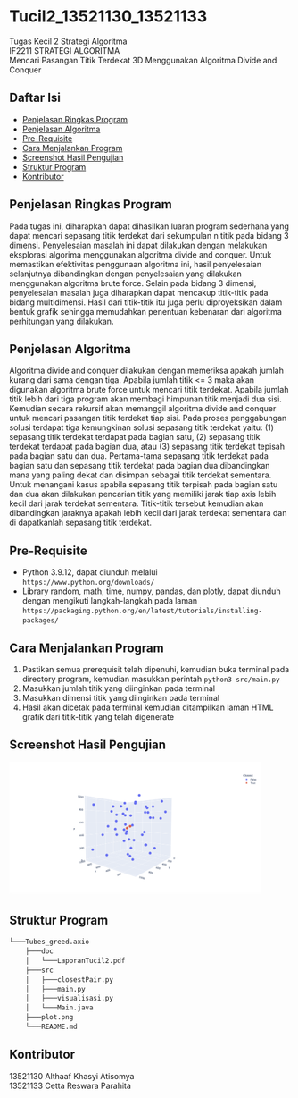 # Tucil2_13521130_13521133
Tugas Kecil 2 Strategi Algoritma <br>
IF2211 STRATEGI ALGORITMA <br>
Mencari Pasangan Titik Terdekat 3D 
Menggunakan Algoritma Divide and Conquer <br>

## Daftar Isi

- [Penjelasan Ringkas Program](#penjelasan-ringkas-program)
- [Penjelasan Algoritma](#penjelasan-algoritma)
- [Pre-Requisite](#pre-requisite)
- [Cara Menjalankan Program](#cara-menjalankan-program)
- [Screenshot Hasil Pengujian](#screenshot-hasil-pengujian)
- [Struktur Program](#struktur-program)
- [Kontributor](#kontributor)

## Penjelasan Ringkas Program

Pada tugas ini, diharapkan dapat dihasilkan luaran program sederhana yang dapat mencari sepasang titik terdekat dari sekumpulan n titik pada bidang 3 dimensi. Penyelesaian masalah ini dapat dilakukan dengan melakukan eksplorasi algorima menggunakan algoritma divide and conquer. Untuk memastikan efektivitas penggunaan algoritma ini, hasil penyelesaian selanjutnya dibandingkan dengan penyelesaian yang dilakukan menggunakan algoritma brute force. Selain pada bidang 3 dimensi, penyelesaian masalah juga diharapkan dapat mencakup titik-titik pada bidang multidimensi. Hasil dari titik-titik itu juga perlu diproyeksikan dalam bentuk grafik sehingga memudahkan penentuan kebenaran dari algoritma perhitungan yang dilakukan.

## Penjelasan Algoritma

Algoritma divide and conquer dilakukan dengan memeriksa apakah jumlah kurang dari sama dengan tiga. Apabila jumlah titik <= 3 maka akan digunakan algoritma brute force untuk mencari titik terdekat. Apabila jumlah titik lebih dari tiga program akan membagi himpunan titik menjadi dua sisi. Kemudian secara rekursif akan memanggil algoritma divide and conquer untuk mencari pasangan titik terdekat tiap sisi. Pada proses penggabungan solusi terdapat tiga kemungkinan solusi sepasang titik terdekat yaitu: (1) sepasang titik terdekat terdapat pada bagian satu, (2) sepasang titik terdekat terdapat pada bagian dua, atau (3) sepasang titik terdekat tepisah pada bagian satu dan dua. Pertama-tama sepasang titik terdekat pada bagian satu dan sepasang titik terdekat pada bagian dua dibandingkan mana yang paling dekat dan disimpan sebagai titik terdekat sementara. Untuk menangani kasus apabila sepasang titik terpisah pada bagian satu dan dua akan dilakukan pencarian titik yang memiliki jarak tiap axis lebih kecil dari jarak terdekat sementara. Titik-titik tersebut kemudian akan dibandingkan jaraknya apakah lebih kecil dari jarak terdekat sementara dan di dapatkanlah sepasang titik terdekat.

## Pre-Requisite
* Python 3.9.12, dapat diunduh melalui `https://www.python.org/downloads/`
* Library random, math, time, numpy, pandas, dan plotly, dapat diunduh dengan mengikuti langkah-langkah pada laman `https://packaging.python.org/en/latest/tutorials/installing-packages/`

## Cara Menjalankan Program
1. Pastikan semua prerequisit telah dipenuhi, kemudian buka terminal pada directory program, kemudian masukkan perintah `python3 src/main.py`
2. Masukkan jumlah titik yang diinginkan pada terminal
3. Masukkan dimensi titik yang diinginkan pada terminal
4. Hasil akan dicetak pada terminal kemudian ditampilkan laman HTML grafik dari titik-titik yang telah digenerate

## Screenshot Hasil Pengujian

<img src="./plot.png" width="450">

## Struktur Program

```bash
└───Tubes_greed.axio
    ├───doc
    │   └───LaporanTucil2.pdf
    ├───src
    │   ├───closestPair.py
    │   ├───main.py
    │   ├───visualisasi.py
    │   └───Main.java
    ├───plot.png
    └───README.md
```

## Kontributor

13521130 Althaaf Khasyi Atisomya <br>
13521133 Cetta Reswara Parahita
